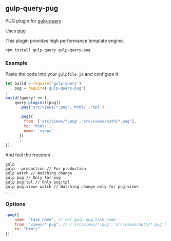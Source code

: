 ## gulp-query-pug
PUG plugin for [gulp-query](https://github.com/gulp-query/gulp-query)

Uses [pug](https://www.npmjs.com/package/pug)

This plugin provides high performance template engine.

```
npm install gulp-query gulp-query-pug
```

### Example
Paste the code into your `gulpfile.js` and configure it
```javascript
let build = require('gulp-query')
  , pug = require('gulp-query-pug')
;
build((query) => {
    query.plugins([pug])
      .pug('src/views/*.pug','html/','tpl')

      .pug({
        from: ['src/views/*.pug','src/views/auth/*.pug'],
        to: 'html/',
        name: 'views'
      })
      ;
});
```
And feel the freedom
```
gulp
gulp --production // For production
gulp watch // Watching change
gulp pug // Only for pug
gulp pug:tpl // Only pug:tpl
gulp pug:views watch // Watching change only for pug:views
...
```

### Options
```javascript
.pug({
    name: "task_name", // For gulp pug:task_name 
    from: "views/*.pug", // ['src/views/*.pug','src/views/auth/*.pug']
    to: "html/"
})
```